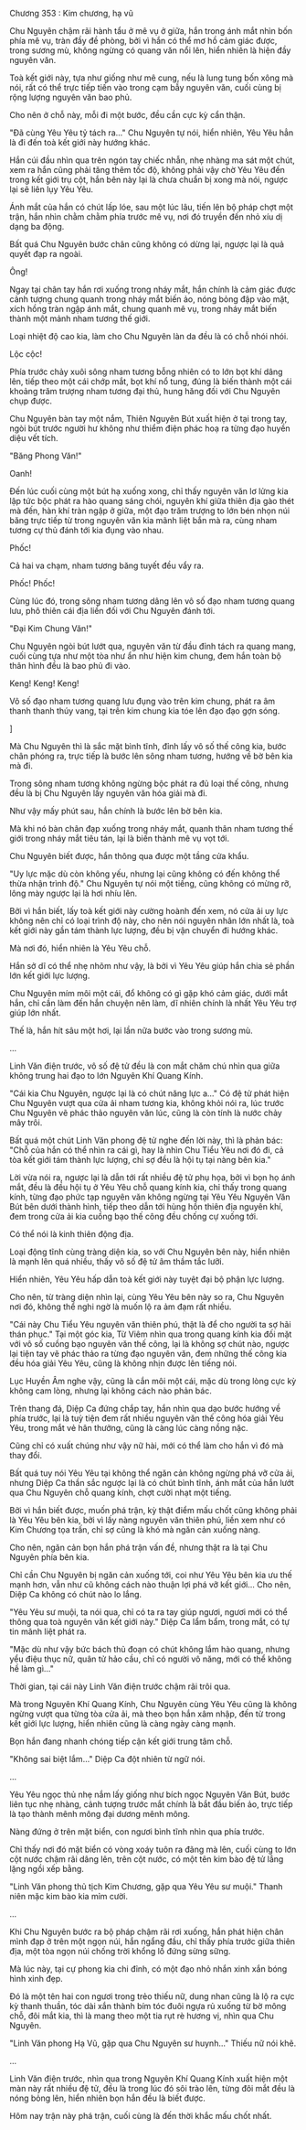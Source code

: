 




Chương 353 : Kim chương, hạ vũ


Chu Nguyên chậm rãi hành tẩu ở mê vụ ở giữa, hắn trong ánh mắt nhìn bốn phía mê vụ, tràn đầy đề phòng, bởi vì hắn có thể mơ hồ cảm giác được, trong sương mù, không ngừng có quang văn nổi lên, hiển nhiên là hiện đầy nguyên văn.

Toà kết giới này, tựa như giống như mê cung, nếu là lung tung bốn xông mà nói, rất có thể trực tiếp tiến vào trong cạm bẫy nguyên văn, cuối cùng bị rộng lượng nguyên văn bao phủ.

Cho nên ở chỗ này, mỗi đi một bước, đều cần cực kỳ cẩn thận.

"Đã cùng Yêu Yêu tỷ tách ra..." Chu Nguyên tự nói, hiển nhiên, Yêu Yêu hẳn là đi đến toà kết giới này hướng khác.

Hắn cúi đầu nhìn qua trên ngón tay chiếc nhẫn, nhẹ nhàng ma sát một chút, xem ra hắn cũng phải tăng thêm tốc độ, không phải vậy chờ Yêu Yêu đến trong kết giới trụ cột, hắn bên này lại là chưa chuẩn bị xong mà nói, ngược lại sẽ liên lụy Yêu Yêu.

Ánh mắt của hắn có chút lấp lóe, sau một lúc lâu, tiến lên bộ pháp chợt một trận, hắn nhìn chằm chằm phía trước mê vụ, nơi đó truyền đến nhỏ xíu dị dạng ba động.

Bất quá Chu Nguyên bước chân cũng không có dừng lại, ngược lại là quả quyết đạp ra ngoài.

Ông!

Ngay tại chân tay hắn rơi xuống trong nháy mắt, hắn chính là cảm giác được cảnh tượng chung quanh trong nháy mắt biến ảo, nóng bỏng đập vào mặt, xích hồng tràn ngập ánh mắt, chung quanh mê vụ, trong nháy mắt biến thành một mảnh nham tương thế giới.

Loại nhiệt độ cao kia, làm cho Chu Nguyên làn da đều là có chỗ nhói nhói.

Lộc cộc!

Phía trước chảy xuôi sông nham tương bỗng nhiên có to lớn bọt khí dâng lên, tiếp theo một cái chớp mắt, bọt khí nổ tung, đúng là biến thành một cái khoảng trăm trượng nham tương đại thủ, hung hăng đối với Chu Nguyên chụp được.

Chu Nguyên bàn tay một nắm, Thiên Nguyên Bút xuất hiện ở tại trong tay, ngòi bút trước người hư không như thiểm điện phác hoạ ra từng đạo huyền diệu vết tích.

"Băng Phong Văn!"

Oanh!

Đến lúc cuối cùng một bút hạ xuống xong, chỉ thấy nguyên văn lơ lửng kia lập tức bộc phát ra hào quang sáng chói, nguyên khí giữa thiên địa gào thét mà đến, hàn khí tràn ngập ở giữa, một đạo trăm trượng to lớn bén nhọn núi băng trực tiếp từ trong nguyên văn kia mãnh liệt bắn mà ra, cùng nham tương cự thủ đánh tới kia đụng vào nhau.

Phốc!

Cả hai va chạm, nham tương băng tuyết đều vẩy ra.

Phốc! Phốc!

Cùng lúc đó, trong sông nham tương dâng lên vô số đạo nham tương quang lưu, phô thiên cái địa liền đối với Chu Nguyên đánh tới.

"Đại Kim Chung Văn!"

Chu Nguyên ngòi bút lướt qua, nguyên văn từ đầu đỉnh tách ra quang mang, cuối cùng tựa như một tòa như ẩn như hiện kim chung, đem hắn toàn bộ thân hình đều là bao phủ đi vào.

Keng! Keng! Keng!

Vô số đạo nham tương quang lưu đụng vào trên kim chung, phát ra âm thanh thanh thúy vang, tại trên kim chung kia tóe lên đạo đạo gợn sóng.

]

Mà Chu Nguyên thì là sắc mặt bình tĩnh, đỉnh lấy vô số thế công kia, bước chân phóng ra, trực tiếp là bước lên sông nham tương, hướng về bờ bên kia mà đi.

Trong sông nham tương không ngừng bộc phát ra đủ loại thế công, nhưng đều là bị Chu Nguyên lấy nguyên văn hóa giải mà đi.

Như vậy mấy phút sau, hắn chính là bước lên bờ bên kia.

Mà khi nó bàn chân đạp xuống trong nháy mắt, quanh thân nham tương thế giới trong nháy mắt tiêu tán, lại là biến thành mê vụ vọt tới.

Chu Nguyên biết được, hắn thông qua được một tầng cửa khẩu.

"Uy lực mặc dù còn không yếu, nhưng lại cũng không có đến không thể thừa nhận trình độ." Chu Nguyên tự nói một tiếng, cũng không có mừng rỡ, lông mày ngược lại là hơi nhíu lên.

Bởi vì hắn biết, lấy toà kết giới này cường hoành đến xem, nó cửa ải uy lực không nên chỉ có loại trình độ này, cho nên nói nguyên nhân lớn nhất là, toà kết giới này gần tám thành lực lượng, đều bị vận chuyển đi hướng khác.

Mà nơi đó, hiển nhiên là Yêu Yêu chỗ.

Hắn sở dĩ có thể nhẹ nhõm như vậy, là bởi vì Yêu Yêu giúp hắn chia sẻ phần lớn kết giới lực lượng.

Chu Nguyên mím môi một cái, đổ không có gì gặp khó cảm giác, dưới mắt hắn, chỉ cần làm đến hắn chuyện nên làm, dĩ nhiên chính là nhất Yêu Yêu trợ giúp lớn nhất.

Thế là, hắn hít sâu một hơi, lại lần nữa bước vào trong sương mù.

...

Linh Văn điện trước, vô số đệ tử đều là con mắt chăm chú nhìn qua giữa không trung hai đạo to lớn Nguyên Khí Quang Kính.

"Cái kia Chu Nguyên, ngược lại là có chút năng lực a..." Có đệ tử phát hiện Chu Nguyên vượt qua cửa ải nham tương kia, không khỏi nói ra, lúc trước Chu Nguyên vẽ phác thảo nguyên văn lúc, cũng là còn tính là nước chảy mây trôi.

Bất quá một chút Linh Văn phong đệ tử nghe đến lời này, thì là phản bác: "Chỗ của hắn có thể nhìn ra cái gì, hay là nhìn Chu Tiểu Yêu nơi đó đi, cả tòa kết giới tám thành lực lượng, chỉ sợ đều là hội tụ tại nàng bên kia."

Lời vừa nói ra, ngược lại là dẫn tới rất nhiều đệ tử phụ họa, bởi vì bọn họ ánh mắt, đều là đều hội tụ ở Yêu Yêu chỗ quang kính kia, chỉ thấy trong quang kính, từng đạo phức tạp nguyên văn không ngừng tại Yêu Yêu Nguyên Văn Bút bên dưới thành hình, tiếp theo dẫn tới hùng hồn thiên địa nguyên khí, đem trong cửa ải kia cuồng bạo thế công đều chống cự xuống tới.

Có thể nói là kinh thiên động địa.

Loại động tĩnh cùng tràng diện kia, so với Chu Nguyên bên này, hiển nhiên là mạnh lên quá nhiều, thấy vô số đệ tử âm thầm tắc lưỡi.

Hiển nhiên, Yêu Yêu hấp dẫn toà kết giới này tuyệt đại bộ phận lực lượng.

Cho nên, từ tràng diện nhìn lại, cùng Yêu Yêu bên này so ra, Chu Nguyên nơi đó, không thể nghi ngờ là muốn lộ ra ảm đạm rất nhiều.

"Cái này Chu Tiểu Yêu nguyên văn thiên phú, thật là để cho người ta sợ hãi thán phục." Tại một góc kia, Từ Viêm nhìn qua trong quang kính kia đối mặt với vô số cuồng bạo nguyên văn thế công, lại là không sợ chút nào, ngược lại tiện tay vẽ phác thảo ra từng đạo nguyên văn, đem những thế công kia đều hóa giải Yêu Yêu, cũng là không nhịn được lên tiếng nói.

Lục Huyền Âm nghe vậy, cũng là cắn môi một cái, mặc dù trong lòng cực kỳ không cam lòng, nhưng lại không cách nào phản bác.

Trên thang đá, Diệp Ca đứng chắp tay, hắn nhìn qua dạo bước hướng về phía trước, lại là tuỳ tiện đem rất nhiều nguyên văn thế công hóa giải Yêu Yêu, trong mắt vẻ hân thưởng, cũng là càng lúc càng nồng nặc.

Cũng chỉ có xuất chúng như vậy nữ hài, mới có thể làm cho hắn vì đó mà thay đổi.

Bất quá tuy nói Yêu Yêu tại không thể ngăn cản không ngừng phá vỡ cửa ải, nhưng Diệp Ca thần sắc ngược lại là có chút bình tĩnh, ánh mắt của hắn lướt qua Chu Nguyên chỗ quang kính, chợt cười nhạt một tiếng.

Bởi vì hắn biết được, muốn phá trận, kỳ thật điểm mấu chốt cũng không phải là Yêu Yêu bên kia, bởi vì lấy nàng nguyên văn thiên phú, liền xem như có Kim Chương tọa trấn, chỉ sợ cũng là khó mà ngăn cản xuống nàng.

Cho nên, ngăn cản bọn hắn phá trận vấn đề, nhưng thật ra là tại Chu Nguyên phía bên kia.

Chỉ cần Chu Nguyên bị ngăn cản xuống tới, coi như Yêu Yêu bên kia ưu thế mạnh hơn, vẫn như cũ không cách nào thuận lợi phá vỡ kết giới... Cho nên, Diệp Ca không có chút nào lo lắng.

"Yêu Yêu sư muội, ta nói qua, chỉ có ta ra tay giúp ngươi, ngươi mới có thể thông qua toà nguyên văn kết giới này." Diệp Ca lẩm bẩm, trong mắt, có tự tin mãnh liệt phát ra.

"Mặc dù như vậy bức bách thủ đoạn có chút không lắm hào quang, nhưng yểu điệu thục nữ, quân tử hảo cầu, chỉ có người vô năng, mới có thể không hề làm gì..."

Thời gian, tại cái này Linh Văn điện trước chậm rãi trôi qua.

Mà trong Nguyên Khí Quang Kính, Chu Nguyên cùng Yêu Yêu cũng là không ngừng vượt qua từng tòa cửa ải, mà theo bọn hắn xâm nhập, đến từ trong kết giới lực lượng, hiển nhiên cũng là càng ngày càng mạnh.

Bọn hắn đang nhanh chóng tiếp cận kết giới trung tâm chỗ.

"Không sai biệt lắm..." Diệp Ca đột nhiên từ ngữ nói.

...

Yêu Yêu ngọc thủ nhẹ nắm lấy giống như bích ngọc Nguyên Văn Bút, bước liên tục nhẹ nhàng, cảnh tượng trước mắt chính là bắt đầu biến ảo, trực tiếp là tạo thành mênh mông đại dương mênh mông.

Nàng đứng ở trên mặt biển, con ngươi bình tĩnh nhìn qua phía trước.

Chỉ thấy nơi đó mặt biển có vòng xoáy tuôn ra đãng mà lên, cuối cùng to lớn cột nước chậm rãi dâng lên, trên cột nước, có một tên kim bào đệ tử lẳng lặng ngồi xếp bằng.

"Linh Văn phong thủ tịch Kim Chương, gặp qua Yêu Yêu sư muội." Thanh niên mặc kim bào kia mỉm cười.

...

Khi Chu Nguyên bước ra bộ pháp chậm rãi rơi xuống, hắn phát hiện chân mình đạp ở trên một ngọn núi, hắn ngẩng đầu, chỉ thấy phía trước giữa thiên địa, một tòa ngọn núi chống trời khổng lồ đứng sừng sững.

Mà lúc này, tại cự phong kia chi đỉnh, có một đạo nhỏ nhắn xinh xắn bóng hình xinh đẹp.

Đó là một tên hai con ngươi trong trẻo thiếu nữ, dung nhan cũng là lộ ra cực kỳ thanh thuần, tóc dài xắn thành bím tóc đuôi ngựa rủ xuống từ bờ mông chỗ, đôi mắt kia, thì là mang theo một tia rụt rè hương vị, nhìn qua Chu Nguyên.

"Linh Văn phong Hạ Vũ, gặp qua Chu Nguyên sư huynh..." Thiếu nữ nói khẽ.

...

Linh Văn điện trước, nhìn qua trong Nguyên Khí Quang Kính xuất hiện một màn này rất nhiều đệ tử, đều là trong lúc đó sôi trào lên, từng đôi mắt đều là nóng bỏng lên, hiển nhiên bọn hắn đều là biết được.

Hôm nay trận này phá trận, cuối cùng là đến thời khắc mấu chốt nhất.




